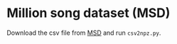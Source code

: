 # Million song dataset (MSD)

Download the csv file from [MSD](https://archive.ics.uci.edu/dataset/203/yearpredictionmsd) and run `csv2npz.py`.